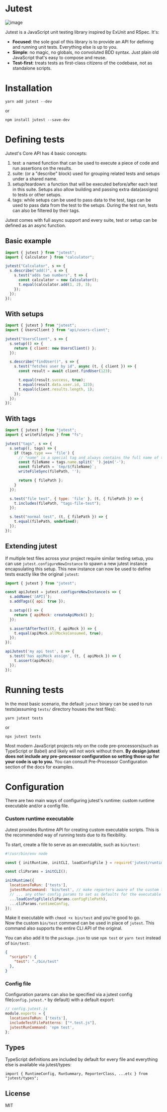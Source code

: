 # Jutest
![image](https://github.com/alexeyds/jutest/assets/13683731/54685679-8509-4862-9e30-c55f5fc2f3ba)

Jutest is a JavaScript unit testing library inspired by ExUnit and RSpec. It's:

- **Focused**: the sole goal of this library is to provide an API for defining and running unit tests. Everything else is up to you.
- **Simple**: no magic, no globals, no convoluted BDD syntax. Just plain old JavaScript that's easy to compose and reuse.
- **Test-first**: treats tests as first-class citizens of the codebase, not as standalone scripts.

# Installation

```
yarn add jutest --dev
```

or

```
npm install jutest --save-dev
```

# Defining tests

Jutest's Core API has 4 basic concepts:

1. test: a named function that can be used to execute a piece of code and run assertions on the results.
2. suite: (or a "describe" block) used for grouping related tests and setups under a shared name.
3. setup/teardown: a function that will be executed before/after each test in this suite. Setups also allow building and passing extra data(assigns) to tests or other setups.
4. tags: while setups can be used to pass data to the test, tags can be used to pass data from the test to the setups. During the test run, tests can also be filtered by their tags.

Jutest comes with full async support and every suite, test or setup can be defined as an async function.

## Basic example

```js
import { jutest } from "jutest";
import { Calculator } from "calculator";

jutest("Calculator", s => {
  s.describe("add()", s => {
    s.test("adds two numbers", t => {
      const calculator = new Calculator();
      t.equal(calculator.add(1, 2), 3);
    });
  });
});

```

## With setups

```js
import { jutest } from "jutest";
import { UsersClient } from "api/users-client";

jutest("UsersClient", s => {
  s.setup(() => {
    return { client: new UsersClient() };
  });

  s.describe("findUser()", s => {
    s.test("fetches user by id", async (t, { client }) => {
      const result = await client.findUser(123);

      t.equal(result.success, true);
      t.equal(result.data.user.id, 123);
      t.equal(client.results.length, 1);
    });
  });
});

```

## With tags

```js
import { jutest } from "jutest";
import { writeFileSync } from "fs";

jutest("tags", s => {
  s.setup((, tags) => {
    if (tags.type === 'file') {
      // "name" is a special tag and always contains the full name of the current test
      const fileName = tags.name.split(' ').join('-');
      const filePath = `tmp/${fileName}`;
      writeFileSync(filePath, '');

      return { filePath };
    }
  });

  s.test("file test", { type: 'file' }, (t, { filePath }) => {
    t.includes(filePath, "tags-file-test");
  });

  s.test("normal test", (t, { filePath }) => {
    t.equal(filePath, undefined);
  });
});
```

## Extending jutest

If multiple test files across your project require similar testing setup, you can use `jutest.configureNewInstance` to spawn a new jutest instance encapsulating this setup. This new instance can now be used to define tests exactly like the original `jutest`:

```js
import { jutest } from "jutest";

const apiJutest = jutest.configureNewInstance(s => {
  s.addName('[API]');
  s.addTags({ api: true });

  s.setup(() => {
    return { apiMock: createApiMock() };
  });

  s.assertAfterTest((t, { apiMock }) => {
    t.equal(apiMock.allMocksConsumed, true);
  });
});

apiJutest('my api test', s => {
  s.test('has apiMock assign', (t, { apiMock }) => {
    t.assert(apiMock);
  });
});
```

# Running tests

In the most basic scenario, the default `jutest` binary can be used to run tests(assuming `tests/` directory houses the test files):

```
yarn jutest tests
```
or

```
npx jutest tests
```

Most modern JavaScript projects rely on the code pre-processors(such as TypeScript or Babel) and likely will not work without them. **By design jutest does not include any pre-processor configuration so setting those up for your code is up to you.** You can consult Pre-Processor Configuration section of the docs for examples.

# Configuration

There are two main ways of configuring jutest's runtime: custom runtime executable and/or a config file.

### Custom runtime executable

Jutest provides Runtime API for creating custom executable scripts. This is the recommended way of running tests due to its flexibility.

To start, create a file to serve as an executable, such as `bin/test`:

```js
#!/usr/bin/env node

const { initRuntime, initCLI, loadConfigFile } = require('jutest/runtime');

const cliParams = initCLI();

initRuntime({
  locationsToRun: ['tests'],
  jutestRunCommand: 'bin/test', // make reporters aware of the custom test command we're using
  // ... any other config params to set as defaults for the executable
  ...loadConfigFile(cliParams.configFilePath),
  ...cliParams.runtimeConfig,
});

```

Make it executable with `chmod +x bin/test` and you're good to go.\
Now the custom `bin/test` command can be used in place of `jutest`. This command also supports the entire CLI API of the original.

You can also add it to the `package.json` to use `npm test` or `yarn test` instead of `bin/test`:

```json
{
  "scripts": {
    "test": "./bin/test"
  },
}
```

### Config file

Configuration params can also be specified via a jutest config file(`config.jutest.*` by default) with a default export:

```js
// config.jutest.js
module.exports = {
  locationsToRun: ['tests'],
  includeTestFilePatterns: ["*.test.js"],
  jutestRunCommand: 'npm test',
};
```

## Types

TypeScript definitions are included by default for every file and everything else is available via jutest/types:

```
import { RuntimeConfig, RunSummary, ReporterClass, ...etc } from "jutest/types";
```

## License
MIT
